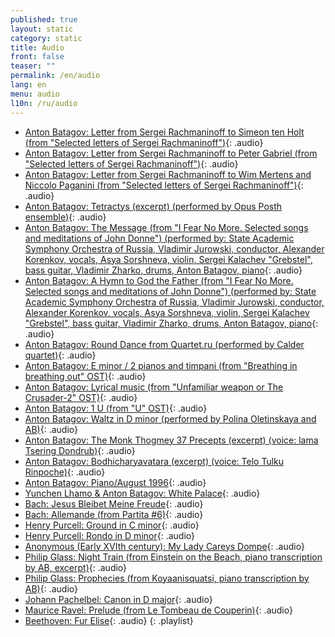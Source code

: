 ```yaml
---
published: true
layout: static
category: static
title: Audio
front: false
teaser: ""
permalink: /en/audio
lang: en
menu: audio
l10n: /ru/audio
---
```


- [Anton Batagov: Letter from Sergei Rachmaninoff to Simeon ten Holt 
(from "Selected letters of Sergei Rachmaninoff")](http://batagov.s3.amazonaws.com/audio/Batagov_Letter%20from%20Sergei%20Rachmaninoff%20to%20Simeon%20ten%20Holt.mp3){: .audio}
- [Anton Batagov: Letter from Sergei Rachmaninoff to Peter Gabriel 
(from "Selected letters of Sergei Rachmaninoff")](http://batagov.s3.amazonaws.com/audio/Batagov_Letter%20from%20Sergei%20Rachmaninoff%20to%20Peter%20Gabriel.mp3){: .audio}
- [Anton Batagov: Letter from Sergei Rachmaninoff to Wim Mertens and Niccolo Paganini 
(from "Selected letters of Sergei Rachmaninoff")](http://batagov.s3.amazonaws.com/audio/Batagov_Letter%20from%20Sergei%20Rachmaninoff%20to%20Wim%20Mertens%20and%20Niccolo%20Paganini.mp3){: .audio}
- [Anton Batagov: Tetractys (excerpt) (performed by Opus Posth ensemble)](http://batagov.s3.amazonaws.com/audio/Batagov_tetractys_fragment.mp3){: .audio}
- [Anton Batagov: The Message (from "I Fear No More. Selected songs and meditations of John Donne") (performed by: State Academic Symphony Orchestra of Russia, Vladimir Jurowski, conductor, Alexander Korenkov, vocals, Asya Sorshneva, violin, Sergei Kalachev "Grebstel", bass guitar, Vladimir Zharko, drums, Anton Batagov, piano](http://batagov.s3.amazonaws.com/audio/Batagov_The%20Message.mp3){: .audio}
- [Anton Batagov: A Hymn to God the Father  (from "I Fear No More. Selected songs and meditations of John Donne") (performed by: State Academic Symphony Orchestra of Russia, Vladimir Jurowski, conductor, Alexander Korenkov, vocals, Asya Sorshneva, violin, Sergei Kalachev "Grebstel", bass guitar, Vladimir Zharko, drums, Anton Batagov, piano](http://batagov.s3.amazonaws.com/audio/Batagov_%20A%20Hymn%20to%20God%20the%20Father.mp3){: .audio}
- [Anton Batagov: Round Dance from Quartet.ru (performed by Calder quartet)](http://batagov.s3.amazonaws.com/audio/Batagov_Round%20dance_from%20quartet%20ru.mp3){: .audio}
- [Anton Batagov: E minor / 2 pianos and timpani (from "Breathing in breathing out" OST)](http://batagov.s3.amazonaws.com/audio/Batagov_eminor_2%20pianos%20and%20timpani.mp3){: .audio}
- [Anton Batagov: Lyrical music (from "Unfamiliar weapon or The Crusader-2" OST)](http://batagov.s3.amazonaws.com/audio/Batagov_Lyrical%20Music.mp3){: .audio}
- [Anton Batagov: 1 U (from "U" OST)](http://batagov.s3.amazonaws.com/audio/Batagov_1U.mp3){: .audio}
- [Anton Batagov: Waltz in D minor (performed by Polina Oletinskaya and AB)](http://batagov.s3.amazonaws.com/audio/Batagov_waltz%20in%20d.mp3){: .audio}
- [Anton Batagov: The Monk Thogmey 37 Precepts (excerpt) (voice: lama Tsering Dondrub)](http://batagov.s3.amazonaws.com/audio/Batagov_The%20monk%20Thogmey's%2037%20precepts_fragment.mp3){: .audio}
- [Anton Batagov: Bodhicharyavatara (excerpt) (voice: Telo Tulku Rinpoche)](http://batagov.s3.amazonaws.com/audio/Batagov_Bodhicharyavatara%20.mp3){: .audio}
- [Anton Batagov: Piano/August 1996](http://batagov.s3.amazonaws.com/audio/Batagov_piano_august1996.mp3){: .audio}
- [Yunchen Lhamo & Anton Batagov: White Palace](http://batagov.s3.amazonaws.com/audio/Yungchen%20Lhamo%20&%20Anton%20Batagov_White%20Palace.mp3){: .audio}
- [Bach: Jesus Bleibet Meine Freude](http://batagov.s3.amazonaws.com/audio/Bach_Jesus%20Bleibet%20Meine%20Freude.mp3){: .audio}
- [Bach: Allemande (from Partita #6)](http://batagov.s3.amazonaws.com/audio/Bach_allemande%20from%20partita%20e%20minor.mp3){: .audio}
- [Henry Purcell: Ground in C minor](http://batagov.s3.amazonaws.com/audio/Purcell%20ground.mp3){: .audio}
- [Henry Purcell: Rondo in D minor](http://batagov.s3.amazonaws.com/audio/purcell_%20rondo%20in%20d.mp3){: .audio}
- [Anonymous (Early XVIth century): My Lady Careys Dompe](http://batagov.s3.amazonaws.com/audio/anonymous_my%20lady%20careys%20dompe.mp3){: .audio}
- [Philip Glass: Night Train (from Einstein on the Beach, piano transcription by AB, excerpt)](http://batagov.s3.amazonaws.com/audio/Glass_night%20train_AB_live_fragment.mp3){: .audio}
- [Philip Glass: Prophecies (from Koyaanisquatsi,  piano transcription by AB)](http://batagov.s3.amazonaws.com/audio/Glass_prophecies.mp3){: .audio}
- [Johann Pachelbel: Canon in D major](http://batagov.s3.amazonaws.com/audio/Pachelbel_Canon%20in%20D%20Major.mp3){: .audio}
- [Maurice Ravel: Prelude (from Le Tombeau de Couperin)](http://batagov.s3.amazonaws.com/audio/Ravel%20prelude.mp3){: .audio}
- [Beethoven: Fur Elise](http://batagov.s3.amazonaws.com/audio/Beethoven_Fur%20Elise%20.mp3){: .audio}
{: .playlist}

<script>
$('body').addClass('audio');
</script>